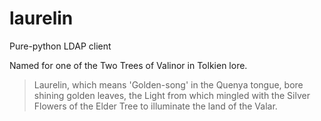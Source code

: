 # laurelin
Pure-python LDAP client

Named for one of the Two Trees of Valinor in Tolkien lore.

> Laurelin, which means 'Golden-song' in the Quenya tongue, bore shining golden leaves, the Light from which mingled with the Silver Flowers of the Elder Tree to illuminate the land of the Valar.
